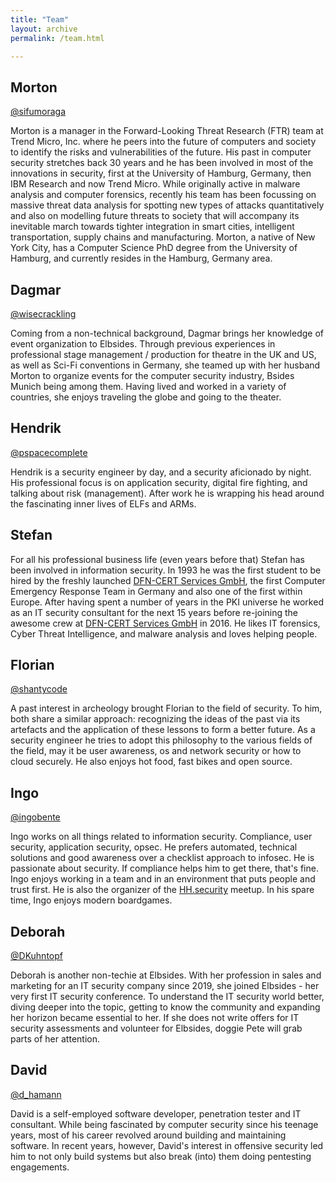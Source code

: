 ```yaml
---
title: "Team"
layout: archive
permalink: /team.html

---
```


## Morton ## 

[@sifumoraga](https://twitter.com/sifumoraga)

Morton is a manager in the Forward-Looking Threat Research (FTR) team at Trend Micro, Inc. where he peers into the future of computers and society to identify the risks and vulnerabilities of the future. His past in computer security stretches back 30 years and he has been involved in most of the innovations in security, first at the University of Hamburg, Germany, then IBM Research and now Trend Micro. While originally active in malware analysis and computer forensics, recently his team has been focussing on massive threat data analysis for spotting new types of attacks quantitatively and also on modelling future threats to society that will accompany its inevitable march towards tighter integration in smart cities, intelligent transportation, supply chains and manufacturing. Morton, a native of New York City, has a Computer Science PhD degree from the University of Hamburg, and currently resides in the Hamburg, Germany area.

## Dagmar ## 

[@wisecrackling](https://twitter.com/wisecrackling)

Coming from a non-technical background, Dagmar brings her knowledge of event organization to Elbsides. Through previous experiences in professional stage management / production for theatre in the UK and US, as well as Sci-Fi conventions in Germany, she teamed up with her husband Morton to organize events for the computer security industry, Bsides Munich being among them. Having lived and worked in a variety of countries, she enjoys traveling the globe and going to the theater.


## Hendrik ##

[@pspacecomplete](https://twitter.com/pspacecomplete)

Hendrik  is a security engineer by day, and a security aficionado by night. His professional focus is on application security, digital fire fighting, and talking about risk (management).
After work he is wrapping his head around the fascinating inner lives of ELFs and ARMs. 


## Stefan ##

For all his professional business life (even years before that) Stefan has been involved in information security. In 1993 he was the first student to be hired by the freshly launched [DFN-CERT Services GmbH](https://www.dfn-cert.de/), the first Computer Emergency Response Team in Germany and also one of the first within Europe. After having spent a number of years in the PKI universe he worked as an IT security consultant for the next 15 years before re-joining the awesome crew at [DFN-CERT Services GmbH](https://www.dfn-cert.de/) in 2016. He likes IT forensics, Cyber Threat Intelligence, and malware analysis and loves helping people.

## Florian ##

[@shantycode](https://twitter.com/shantycode)

A past interest in archeology brought Florian to the field of security. To him, both share a similar approach: recognizing the ideas of the past via its artefacts and the application of these lessons to form a better future. As a security engineer he tries to adopt this philosophy to the various fields of the field, may it be user awareness, os and network security or how to cloud securely. He also enjoys hot food, fast bikes and open source.

## Ingo ##

[@ingobente](https://twitter.com/ingobente)

Ingo works on all things related to information security. Compliance, user security, application security, opsec. He prefers automated, technical solutions and good awareness over a checklist approach to infosec. He is passionate about security. If compliance helps him to get there, that's fine. Ingo enjoys working in a team and in an environment that puts people and trust first. He is also the organizer of the [HH.security](https://www.meetup.com/hh-security/) meetup. In his spare time, Ingo enjoys modern boardgames.

## Deborah ##

[@DKuhntopf](https://twitter.com/DKuhntopf)

Deborah is another non-techie at Elbsides. With her profession in sales and marketing for an IT security company since 2019, she joined Elbsides - her very first IT security conference. To understand the IT security world better, diving deeper into the topic, getting to know the community and expanding her horizon became essential to her. If she does not write offers for IT security assessments and volunteer for Elbsides, doggie Pete will grab parts of her attention.

## David ##

[@d_hamann](https://twitter.com/d_hamann)

David is a self-employed software developer, penetration tester and IT consultant. While being fascinated by computer security since his teenage years, most of his career revolved around building and maintaining software. In recent years, however, David's interest in offensive security led him to not only build systems but also break (into) them doing pentesting engagements.
